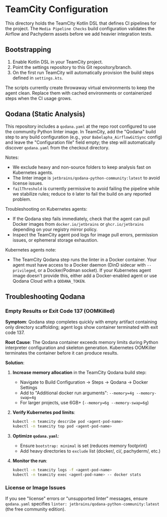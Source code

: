 # TeamCity Configuration

This directory holds the TeamCity Kotlin DSL that defines CI pipelines for the
project. The `Media Pipeline Checks` build configuration validates the Airflow
and Pachyderm assets before we add heavier integration tests.

## Bootstrapping

1. Enable Kotlin DSL in your TeamCity project.
2. Point the settings repository to this Git repository/branch.
3. On the first run TeamCity will automatically provision the build steps
   defined in `settings.kts`.

The scripts currently create throwaway virtual environments to keep the agent
clean. Replace them with cached environments or containerized steps when the CI
usage grows.

## Qodana (Static Analysis)

This repository includes a `qodana.yaml` at the repo root configured to use the
community Python linter image. In TeamCity, add the "Qodana" build step to any
build configuration (e.g., your `Babelapha_AirflowGitSync` config) and leave the
"Configuration file" field empty; the step will automatically discover
`qodana.yaml` from the checkout directory.

Notes:

- We exclude heavy and non-source folders to keep analysis fast on Kubernetes agents.
- The linter image is `jetbrains/qodana-python-community:latest` to avoid license issues.
- `failThreshold` is currently permissive to avoid failing the pipeline while we
   stabilize rules; reduce to `0` later to fail the build on any reported problem.

Troubleshooting on Kubernetes agents:

- If the Qodana step fails immediately, check that the agent can pull Docker
   images from `docker.io/jetbrains` or `ghcr.io/jetbrains` depending on your
   registry mirror policy.
- Inspect the TeamCity agent pod logs for image pull errors, permission issues,
   or ephemeral storage exhaustion.

Kubernetes agents note:

- The TeamCity Qodana step runs the linter in a Docker container. Your agent
   must have access to a Docker daemon (DinD sidecar with `--privileged`, or a
   Docker/Podman socket). If your Kubernetes agent image doesn't provide this,
   either add a Docker-enabled agent or use Qodana Cloud with a `QODANA_TOKEN`.

## Troubleshooting Qodana

### Empty Results or Exit Code 137 (OOMKilled)

**Symptom**: Qodana step completes quickly with empty artifact containing only directory scaffolding; agent logs show container terminated with exit code 137.

**Root Cause**: The Qodana container exceeds memory limits during Python interpreter configuration and skeleton generation. Kubernetes OOMKiller terminates the container before it can produce results.

**Solution**:

1. **Increase memory allocation** in the TeamCity Qodana build step:
   - Navigate to Build Configuration → Steps → Qodana → Docker Settings
   - Add to "Additional docker run arguments": `--memory=4g --memory-swap=4g`
   - For larger projects, use 6GB+ (`--memory=6g --memory-swap=6g`)

2. **Verify Kubernetes pod limits**:

   ```bash
   kubectl -n teamcity describe pod <agent-pod-name>
   kubectl -n teamcity top pod <agent-pod-name>
   ```

3. **Optimize `qodana.yaml`**:
   - Ensure `bootstrap: minimal` is set (reduces memory footprint)
   - Add heavy directories to `exclude` list (docker/, ci/, pachyderm/, etc.)

4. **Monitor the run**:

   ```bash
   kubectl -n teamcity logs -f <agent-pod-name>
   kubectl -n teamcity exec <agent-pod-name> -- docker stats
   ```

### License or Image Issues

If you see "license" errors or "unsupported linter" messages, ensure `qodana.yaml` specifies `linter: jetbrains/qodana-python-community:latest` (the free community edition).
